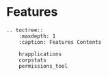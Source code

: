# Features

```eval_rst
.. toctree::
    :maxdepth: 1
    :caption: Features Contents

    hrapplications
    corpstats
    permissions_tool
```
